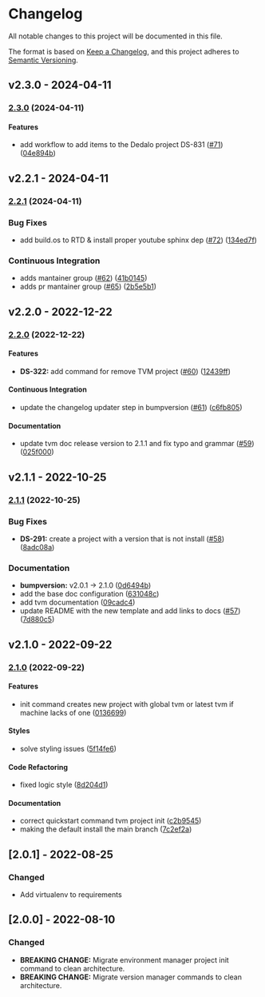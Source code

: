 # Changelog

All notable changes to this project will be documented in this file.

The format is based on [Keep a Changelog](https://keepachangelog.com/en/1.0.0/),
and this project adheres to [Semantic Versioning](https://semver.org/spec/v2.0.0.html).

## v2.3.0 - 2024-04-11

### [2.3.0](https://github.com/eduNEXT/tvm/compare/v2.2.1...v2.3.0) (2024-04-11)

#### Features

- add workflow to add items to the Dedalo project DS-831 ([#71](https://github.com/eduNEXT/tvm/issues/71)) ([04e894b](https://github.com/eduNEXT/tvm/commit/04e894b9b29e409f0fab10fb9a07cee10130a627))

## v2.2.1 - 2024-04-11

### [2.2.1](https://github.com/eduNEXT/tvm/compare/v2.2.0...v2.2.1) (2024-04-11)

### Bug Fixes

- add build.os to RTD & install proper youtube sphinx dep ([#72](https://github.com/eduNEXT/tvm/issues/72)) ([134ed7f](https://github.com/eduNEXT/tvm/commit/134ed7f808e55fba69e6f4be4b00961ab15942eb))

### Continuous Integration

- adds mantainer group ([#62](https://github.com/eduNEXT/tvm/issues/62)) ([41b0145](https://github.com/eduNEXT/tvm/commit/41b0145ae561be6f765a5ed2899a4536f7582650))
- adds pr mantainer group ([#65](https://github.com/eduNEXT/tvm/issues/65)) ([2b5e5b1](https://github.com/eduNEXT/tvm/commit/2b5e5b1e39e262b54f28aa4d939ff75900e4676f))

## v2.2.0 - 2022-12-22

### [2.2.0](https://github.com/eduNEXT/tvm/compare/v2.1.1...v2.2.0) (2022-12-22)

#### Features

- **DS-322:** add command for remove TVM project ([#60](https://github.com/eduNEXT/tvm/issues/60)) ([12439ff](https://github.com/eduNEXT/tvm/commit/12439ff774c299cbb8793f8e64a5da80b3020dd3))

#### Continuous Integration

- update the changelog updater step in bumpversion ([#61](https://github.com/eduNEXT/tvm/issues/61)) ([c6fb805](https://github.com/eduNEXT/tvm/commit/c6fb805578adc1e322307ac937f4c3850eb1a435))

#### Documentation

- update tvm doc release version to 2.1.1 and fix typo and grammar ([#59](https://github.com/eduNEXT/tvm/issues/59)) ([025f000](https://github.com/eduNEXT/tvm/commit/025f00026a955d6e93dcb3a360b7efe547f0a662))

## v2.1.1 - 2022-10-25

### [2.1.1](https://github.com/eduNEXT/tvm/compare/v2.1.0...v2.1.1) (2022-10-25)

### Bug Fixes

- **DS-291:** create a project with a version that is not install ([#58](https://github.com/eduNEXT/tvm/issues/58)) ([8adc08a](https://github.com/eduNEXT/tvm/commit/8adc08a209d9af6dcb3143d4d3f9d0f2808c4b68))

### Documentation

- **bumpversion:** v2.0.1 → 2.1.0 ([0d6494b](https://github.com/eduNEXT/tvm/commit/0d6494b278bdb7c9fb9965fe7bc6b61c114fefa7))
- add the base doc configuration ([631048c](https://github.com/eduNEXT/tvm/commit/631048c48bb2abfe71ce4a430f2e13c1564a9f61))
- add tvm documentation ([09cadc4](https://github.com/eduNEXT/tvm/commit/09cadc4fe01e50ddc4a98c8aba753cab18fbb082))
- update README with the new template and add links to docs ([#57](https://github.com/eduNEXT/tvm/issues/57)) ([7d880c5](https://github.com/eduNEXT/tvm/commit/7d880c5b91db87df2d3bf6e1d61ef12a9e4033d5))

## v2.1.0 - 2022-09-22

### [2.1.0](https://github.com/eduNEXT/tvm/compare/v2.0.1...v2.1.0) (2022-09-22)

#### Features

- init command creates new project with global tvm or latest tvm if machine lacks of one ([0136699](https://github.com/eduNEXT/tvm/commit/01366993b88434ed36565bb02464b23e45e8c265))

#### Styles

- solve styling issues ([5f14fe6](https://github.com/eduNEXT/tvm/commit/5f14fe61e5183bfc77ea5e266bcb5aadd5a734e6))

#### Code Refactoring

- fixed logic style ([8d204d1](https://github.com/eduNEXT/tvm/commit/8d204d175c572cd5183362022017dbec9882eccd))

#### Documentation

- correct quickstart command tvm project init ([c2b9545](https://github.com/eduNEXT/tvm/commit/c2b9545ac144b3c65d62a4c8eed06717b93cab38))
- making the default install the main branch ([7c2ef2a](https://github.com/eduNEXT/tvm/commit/7c2ef2a734a1f6bea4e9a1048115feb4b031265b))

## [2.0.1] - 2022-08-25

### Changed

- Add virtualenv to requirements

## [2.0.0] - 2022-08-10

### Changed

- **BREAKING CHANGE:** Migrate environment manager project init command to clean architecture.
- **BREAKING CHANGE:** Migrate version manager commands to clean architecture.
